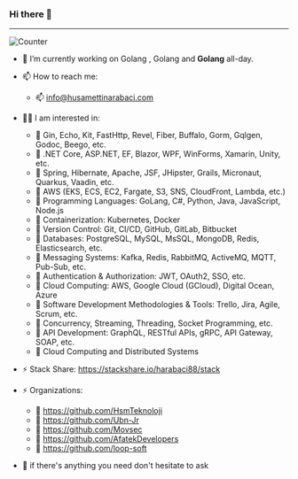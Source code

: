 ### Hi there 👋 

---

![Counter](https://komarev.com/ghpvc/?username=husamettinarabaci&style=flat-square&label=Profile%20Views)

- 🔭 I’m currently working on Golang , Golang and <b>Golang</b> all-day.
- 📫 How to reach me: 
  - 📫 info@husamettinarabaci.com
  
- 👨‍💻 I am interested in:
  - 📌 Gin, Echo, Kit, FastHttp, Revel, Fiber, Buffalo, Gorm, Gqlgen, Godoc, Beego, etc.
  - 📌 .NET Core, ASP.NET, EF, Blazor, WPF, WinForms, Xamarin, Unity, etc.
  - 📌 Spring, Hibernate, Apache, JSF, JHipster, Grails, Micronaut, Quarkus, Vaadin, etc.
  - 📌 AWS (EKS, ECS, EC2, Fargate, S3, SNS, CloudFront, Lambda, etc.)
  - 📌 Programming Languages: GoLang, C#, Python, Java, JavaScript, Node.js
  - 📌 Containerization: Kubernetes, Docker
  - 📌 Version Control: Git, CI/CD, GitHub, GitLab, Bitbucket
  - 📌 Databases: PostgreSQL, MySQL, MsSQL, MongoDB, Redis, Elasticsearch, etc.
  - 📌 Messaging Systems: Kafka, Redis, RabbitMQ, ActiveMQ, MQTT, Pub-Sub, etc.
  - 📌 Authentication & Authorization: JWT, OAuth2, SSO, etc.
  - 📌 Cloud Computing: AWS, Google Cloud (GCloud), Digital Ocean, Azure
  - 📌 Software Development Methodologies & Tools: Trello, Jira, Agile, Scrum, etc.
  - 📌 Concurrency, Streaming, Threading, Socket Programming, etc.
  - 📌 API Development: GraphQL, RESTful APIs, gRPC, API Gateway, SOAP, etc.
  - 📌 Cloud Computing and Distributed Systems
  
- ⚡ Stack Share: https://stackshare.io/harabaci88/stack

- ⚡ Organizations:
  - 📌 https://github.com/HsmTeknoloji
  - 📌 https://github.com/Ubn-Jr
  - 📌 https://github.com/Movsec
  - 📌 https://github.com/AfatekDevelopers
  - 📌 https://github.com/loop-soft
  
- 💬 if there's anything you need don't hesitate to ask

